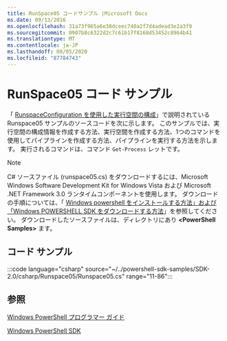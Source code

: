 ```yaml
---
title: RunSpace05 コードサンプル |Microsoft Docs
ms.date: 09/13/2016
ms.openlocfilehash: 31a73f965a6e38dceec740a2f7d4adead3e2a3f9
ms.sourcegitcommit: 0907b8c6322d2c7c61b17f8168d53452c8964b41
ms.translationtype: MT
ms.contentlocale: ja-JP
ms.lasthandoff: 08/05/2020
ms.locfileid: "87784743"
---
```

# <a name="runspace05-code-sample"></a>RunSpace05 コード サンプル

「 [RunspaceConfiguration を使用した実行空間の構成](https://msdn.microsoft.com/42681d19-2d05-4975-befd-afb1990e79b2)」で説明されている Runspace05 サンプルのソースコードを次に示します。
このサンプルでは、実行空間の構成情報を作成する方法、実行空間を作成する方法、1つのコマンドを使用してパイプラインを作成する方法、パイプラインを実行する方法を示します。 実行されるコマンドは、コマンド `Get-Process` レットです。

> [!NOTE]
> C# ソースファイル (runspace05.cs) をダウンロードするには、Microsoft Windows Software Development Kit for Windows Vista および Microsoft .NET Framework 3.0 ランタイムコンポーネントを使用します。 ダウンロードの手順については、「 [Windows powershell をインストールする方法」および「Windows POWERSHELL SDK をダウンロードする方法](/powershell/scripting/developer/installing-the-windows-powershell-sdk)」を参照してください。
> ダウンロードしたソースファイルは、ディレクトリにあり **\<PowerShell Samples>** ます。

## <a name="code-sample"></a>コード サンプル

:::code language="csharp" source="~/../powershell-sdk-samples/SDK-2.0/csharp/Runspace05/Runspace05.cs" range="11-86":::

## <a name="see-also"></a>参照

[Windows PowerShell プログラマー ガイド](./windows-powershell-programmer-s-guide.md)

[Windows PowerShell SDK](../windows-powershell-reference.md)
